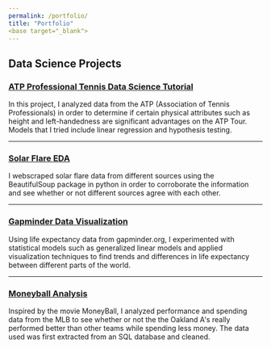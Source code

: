 ```yaml
---
permalink: /portfolio/
title: "Portfolio"
<base target="_blank">
---
```


## Data Science Projects

### [ATP Professional Tennis Data Science Tutorial](https://github.com/eli4278/eli/blob/main/ATP_Data_Analysis.ipynb)

In this project, I analyzed data from the ATP (Association of Tennis Professionals) in order to determine if certain physical attributes such as height and left-handedness are significant advantages on the ATP Tour. Models that I tried include linear regression and hypothesis testing.

<!-- <img src="/images/tennis_serve.jpg?raw=true"/> -->

---
### [Solar Flare EDA](https://github.com/eli4278/eli/blob/main/solar_flares.ipynb)

I webscraped solar flare data from different sources using the BeautifulSoup package in python in order to corroborate the information and see whether or not different sources agree with each other.

<!-- <img src="/images/solar_flare.jpg?raw=true"/> -->

---
### [Gapminder Data Visualization](https://github.com/eli4278/eli/blob/main/gapminder.ipynb)

Using life expectancy data from gapminder.org, I experimented with statistical models such as generalized linear models and applied visualization techniques to find trends and differences in life expectancy between different parts of the world.

<!-- <img src="/images/life_expectancy.svg?raw=true"/> -->

---
### [Moneyball Analysis](https://github.com/eli4278/eli/blob/main/moneyball.ipynb)

Inspired by the movie MoneyBall, I analyzed performance and spending data from the MLB to see whether or not the the Oakland A's really performed better than other teams while spending less money. The data used was first extracted from an SQL database and cleaned.

<!-- <img src="/images/moneyball.jpg?raw=true"/> -->
